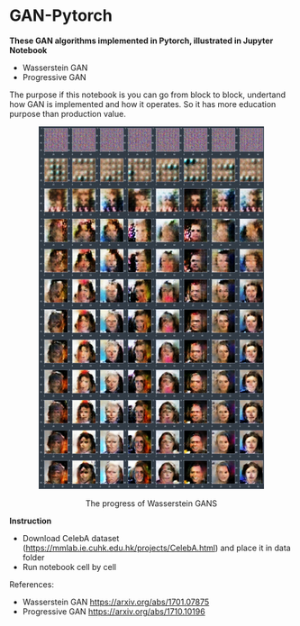 # GAN-Pytorch
**These GAN algorithms implemented in Pytorch, illustrated in Jupyter Notebook**
- Wasserstein GAN
- Progressive GAN

The purpose if this notebook is you can go from block to block, undertand how GAN is implemented and how it operates. So it has more education purpose than production value.

<p align = "center"> 
<img src='images/samples.jpg' width=400>
</p>
<p align = "center"> The progress of Wasserstein GANS </p>


**Instruction**
- Download CelebA dataset (https://mmlab.ie.cuhk.edu.hk/projects/CelebA.html) and place it in data folder 
- Run notebook cell by cell

References:
- Wasserstein GAN https://arxiv.org/abs/1701.07875
- Progressive GAN https://arxiv.org/abs/1710.10196
